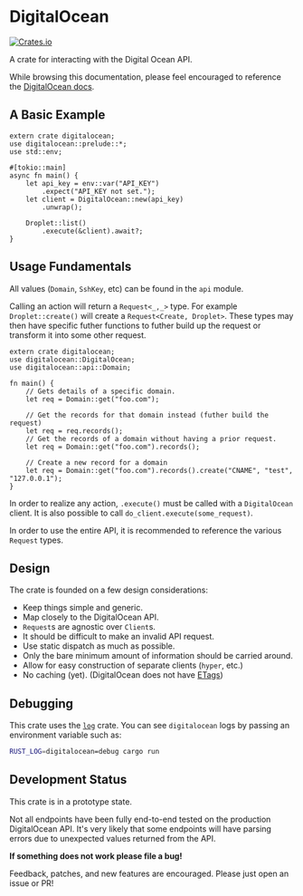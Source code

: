 # DigitalOcean

[![Crates.io](https://img.shields.io/crates/v/digitalocean.svg)](https://crates.io/crates/digitalocean-api)

A crate for interacting with the Digital Ocean API.

While browsing this documentation, please feel encouraged to reference the
[DigitalOcean docs](https://developers.digitalocean.com/documentation/v2/).

## A Basic Example

```rust,no_run
extern crate digitalocean;
use digitalocean::prelude::*;
use std::env;

#[tokio::main]
async fn main() {
    let api_key = env::var("API_KEY")
        .expect("API_KEY not set.");
    let client = DigitalOcean::new(api_key)
        .unwrap();

    Droplet::list()
        .execute(&client).await?;
}
```

## Usage Fundamentals

All values (`Domain`, `SshKey`, etc) can be found in the `api` module.

Calling an action will return a `Request<_,_>` type. For example `Droplet::create()` will create a
`Request<Create, Droplet>`. These types may then have specific futher functions to futher build up
the request or transform it into some other request.

```rust,no_run
extern crate digitalocean;
use digitalocean::DigitalOcean;
use digitalocean::api::Domain;

fn main() {
    // Gets details of a specific domain.
    let req = Domain::get("foo.com");

    // Get the records for that domain instead (futher build the request)
    let req = req.records();
    // Get the records of a domain without having a prior request.
    let req = Domain::get("foo.com").records();

    // Create a new record for a domain
    let req = Domain::get("foo.com").records().create("CNAME", "test", "127.0.0.1");
}
```

In order to realize any action, `.execute()` must be called with a `DigitalOcean`
 client. It is also possible to call `do_client.execute(some_request)`.

In order to use the entire API, it is recommended to reference the various `Request` types.

## Design

The crate is founded on a few design considerations:

* Keep things simple and generic.
* Map closely to the DigitalOcean API.
* `Request`s are agnostic over `Client`s.
* It should be difficult to make an invalid API request.
* Use static dispatch as much as possible.
* Only the bare minimum amount of information should be carried around.
* Allow for easy construction of separate clients (`hyper`, etc.)
* No caching (yet). (DigitalOcean does not have [ETags](https://en.wikipedia.org/wiki/HTTP_ETag))

## Debugging

This crate uses the [`log`](https://doc.rust-lang.org/log/log/index.html) crate. You can see `digitalocean` logs by passing an environment variable such as:

```bash
RUST_LOG=digitalocean=debug cargo run
```

## Development Status

This crate is in a prototype state.

Not all endpoints have been fully end-to-end tested on the production DigitalOcean API. It's very
likely that some endpoints will have parsing errors due to unexpected values returned from the API.

**If something does not work please file a bug!**

Feedback, patches, and new features are encouraged. 
Please just open an issue or PR!
